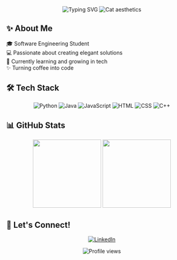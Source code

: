 <div align="center">
  <img src="https://readme-typing-svg.herokuapp.com?font=Poppins&size=30&pause=1000&color=9C27B0&center=true&vCenter=true&width=460&lines=I'm+Val+,+your+favorite+nerdy+gal;Welcome+to+my+Profile!" alt="Typing SVG" />
  <img src="https://media1.tenor.com/m/pnMPQ_dbC4UAAAAC/cat-luna.gif" alt="Cat aesthetics" />
</div>

## ✨ About Me 

🎓 Software Engineering Student  
💻 Passionate about creating elegant solutions  
🌱 Currently learning and growing in tech  
✨ Turning coffee into code  

## 🛠️ Tech Stack

<div align="center">
  
  ![Python](https://img.shields.io/badge/-Python-9C27B0?style=for-the-badge&logo=python)
  ![Java](https://img.shields.io/badge/-Java-8E24AA?style=for-the-badge&logo=java)
  ![JavaScript](https://img.shields.io/badge/-JavaScript-7B1FA2?style=for-the-badge&logo=javascript)
  ![HTML](https://img.shields.io/badge/-HTML5-6A1B9A?style=for-the-badge&logo=html5)
  ![CSS](https://img.shields.io/badge/-CSS3-4A148C?style=for-the-badge&logo=css3)
  ![C++](https://img.shields.io/badge/-C++-4A148C?style=for-the-badge&logo=c++)
  
</div>

## 📊 GitHub Stats

<div align="center">
  <img height="180em" src="https://github-readme-stats.vercel.app/api?username=its-cutie-valerie&show_icons=true&theme=material-palenight&include_all_commits=true&count_private=true"/>
  <img height="180em" src="https://github-readme-stats.vercel.app/api/top-langs/?username=its-cutie-valerie&layout=compact&langs_count=7&theme=material-palenight"/>
</div>

## 🌸 Let's Connect!

<div align="center">
  
[![LinkedIn](https://img.shields.io/badge/-LinkedIn-FFB6C1?style=for-the-badge&logo=linkedin)](https://linkedin.com/in/valérie-nováková-a68960317)

  
</div>

<div align="center">
  <img src="https://komarev.com/ghpvc/?username=its-cutie-valerie&color=9C27B0&style=flat-square&label=Profile+Views" alt="Profile views"/>
</div>